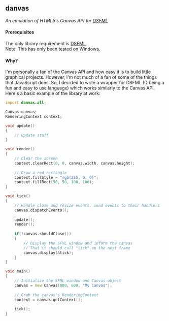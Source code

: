 ## danvas
_An emulation of HTML5's Canvas API for [DSFML](https://github.com/Jebbs/DSFML/)_

#### Prerequisites  

The only library requirement is [DSFML](http://jebbs.github.io/DSFML/downloads.html).  
Note: This has only been tested on Windows.

#### Why?

I'm personally a fan of the Canvas API and how easy it is to build little graphical projects. However, I'm not much of a fan of some of the things that JavaScript does. So, I decided to write a wrapper for DSFML (D being a fun and easy to use language) which works similarly to the Canvas API. Here's a basic example of the library at work: 

```D
import danvas.all;

Canvas canvas;
RenderingContext context;

void update()
{
    // Update stuff
}

void render()
{
    // Clear the screen
    context.clearRect(0, 0, canvas.width, canvas.height);
    
    // Draw a red rectangle
    context.fillStyle = "rgb(255, 0, 0)";
    context.fillRect(50, 50, 100, 100);
}

void tick()
{
    // Handle close and resize events, send events to their handlers
    canvas.dispatchEvents();
    
    update();
    render();
    
    if(!canvas.shouldClose())
    {
        // Display the SFML window and inform the canvas 
        // That it should call "tick" on the next frame
        canvas.display(&tick);
    }
}

void main()
{
    // Initialize the SFML window and Canvas object
    canvas = new Canvas(800, 600, "My Canvas");
    
    // Grab the canvas's RenderingContext
    context = canvas.getContext();
    
    tick();
}
```
